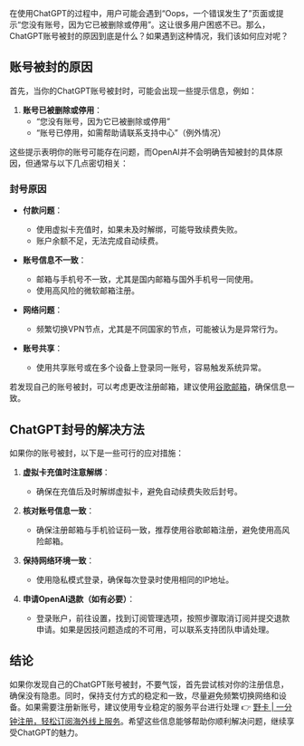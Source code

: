 在使用ChatGPT的过程中，用户可能会遇到“Oops，一个错误发生了”页面或提示“您没有账号，因为它已被删除或停用”。这让很多用户困惑不已。那么，ChatGPT账号被封的原因到底是什么？如果遇到这种情况，我们该如何应对呢？

## 账号被封的原因

首先，当你的ChatGPT账号被封时，可能会出现一些提示信息，例如：

1. **账号已被删除或停用**：
   - “您没有账号，因为它已被删除或停用”
   - “账号已停用，如需帮助请联系支持中心”（例外情况）

这些提示表明你的账号可能存在问题，而OpenAI并不会明确告知被封的具体原因，但通常与以下几点密切相关：

### 封号原因

- **付款问题**：
  - 使用虚拟卡充值时，如果未及时解绑，可能导致续费失败。
  - 账户余额不足，无法完成自动续费。
  
- **账号信息不一致**：
  - 邮箱与手机号不一致，尤其是国内邮箱与国外手机号一同使用。
  - 使用高风险的微软邮箱注册。

- **网络问题**：
  - 频繁切换VPN节点，尤其是不同国家的节点，可能被认为是异常行为。

- **账号共享**：
  - 使用共享账号或在多个设备上登录同一账号，容易触发系统异常。

若发现自己的账号被封，可以考虑更改注册邮箱，建议使用[谷歌邮箱](https://bit.ly/bewildcard)，确保信息一致。

## ChatGPT封号的解决方法

如果你的账号被封，以下是一些可行的应对措施：

1. **虚拟卡充值时注意解绑**：
   - 确保在充值后及时解绑虚拟卡，避免自动续费失败后封号。
   
2. **核对账号信息一致**：
   - 确保注册邮箱与手机验证码一致，推荐使用谷歌邮箱注册，避免使用高风险邮箱。

3. **保持网络环境一致**：
   - 使用隐私模式登录，确保每次登录时使用相同的IP地址。

4. **申请OpenAI退款（如有必要）**：
   - 登录账户，前往设置，找到订阅管理选项，按照步骤取消订阅并提交退款申请。如果是因技问题造成的不可用，可以联系支持团队申请处理。

## 结论

如果你发现自己的ChatGPT账号被封，不要气馁，首先尝试核对你的注册信息，确保没有隐患。同时，保持支付方式的稳定和一致，尽量避免频繁切换网络和设备。如果需要注册新账号，建议使用专业稳定的服务平台进行处理 👉 [野卡 | 一分钟注册，轻松订阅海外线上服务](https://bit.ly/bewildcard)。希望这些信息能够帮助你顺利解决问题，继续享受ChatGPT的魅力。